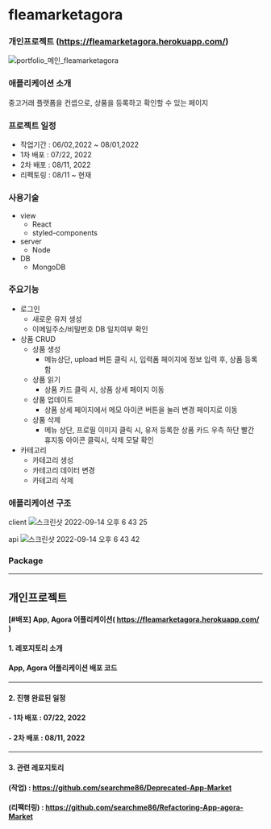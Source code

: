 # fleamarketagora 
### 개인프로젝트 (https://fleamarketagora.herokuapp.com/)
![portfolio_메인_fleamarketagora](https://user-images.githubusercontent.com/47154709/190112827-b5e661af-f032-405c-aef8-1c23bf0b133e.png)

### 애플리케이션 소개
중고거래 플랫폼을 컨셉으로, 상품을 등록하고 확인할 수 있는 페이지

### 프로젝트 일정
+ 작업기간 : 06/02,2022 ~ 08/01,2022
+ 1차 배포 : 07/22, 2022
+ 2차 배포 : 08/11, 2022
+ 리펙토링 : 08/11 ~ 현재

### 사용기술
+ view
  + React
  + styled-components
+ server
  + Node
+ DB
  + MongoDB
  
### 주요기능
+ 로그인
  + 새로운 유저 생성
  + 이메일주소/비밀번호 DB 일치여부 확인
+ 상품 CRUD
  + 상품 생성
    + 메뉴상단, upload 버튼 클릭 시, 입력폼 페이지에 정보 입력 후, 상품 등록함
  + 상품 읽기
    + 상품 카드 클릭 시, 상품 상세 페이지 이동
  + 상품 업데이트
    + 상품 상세 페이지에서 메모 아이콘 버튼을 눌러 변경 페이지로 이동 
  + 상품 삭제
    + 메뉴 상단, 프로필 이미지 클릭 시, 유저 등록한 상품 카드 우측 하단 빨간 휴지동 아이콘 클릭시, 삭제 모달 확인
 + 카테고리
    + 카테고리 생성
    + 카테고리 데이터 변경
    + 카테고리 삭제

### 애플리케이션 구조
client
![스크린샷 2022-09-14 오후 6 43 25](https://user-images.githubusercontent.com/47154709/190121151-1a363df8-eeeb-4b71-a48b-ab5297fbd35f.png)

api
![스크린샷 2022-09-14 오후 6 43 42](https://user-images.githubusercontent.com/47154709/190121211-271ba586-26a2-427d-8d60-018bfa8b2771.png)



### Package








---
개인프로젝트
---


#### [#배포] App, Agora 어플리케이션( https://fleamarketagora.herokuapp.com/ )

#### 1. 레포지토리 소개
#### App, Agora 어플리케이션 배포 코드
---

#### 2. 진행 완료된 일정
#### - 1차 배포 : 07/22, 2022
#### - 2차 배포 : 08/11, 2022
---

#### 3. 관련 레포지토리
#### (작업) : https://github.com/searchme86/Deprecated-App-Market
#### (리팩터링) : https://github.com/searchme86/Refactoring-App-agora-Market

